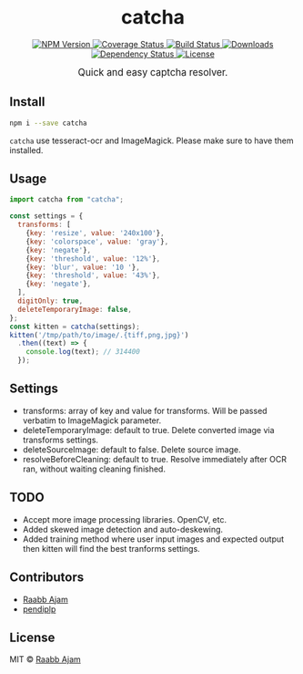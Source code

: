 <big><h1 align="center">catcha</h1></big>

<p align="center">
  <a href="https://npmjs.org/package/catcha">
    <img src="https://img.shields.io/npm/v/catcha.svg?style=flat-square"
         alt="NPM Version">
  </a>

  <a href="https://coveralls.io/r/raabbajam/catcha">
    <img src="https://img.shields.io/coveralls/raabbajam/catcha.svg?style=flat-square"
         alt="Coverage Status">
  </a>

  <a href="https://travis-ci.org/raabbajam/catcha">
    <img src="https://img.shields.io/travis/raabbajam/catcha.svg?style=flat-square"
         alt="Build Status">
  </a>

  <a href="https://npmjs.org/package/catcha">
    <img src="http://img.shields.io/npm/dm/catcha.svg?style=flat-square"
         alt="Downloads">
  </a>

  <a href="https://david-dm.org/raabbajam/catcha.svg">
    <img src="https://david-dm.org/raabbajam/catcha.svg?style=flat-square"
         alt="Dependency Status">
  </a>

  <a href="https://github.com/raabbajam/catcha/blob/master/LICENSE">
    <img src="https://img.shields.io/npm/l/catcha.svg?style=flat-square"
         alt="License">
  </a>
</p>

<p align="center"><big>
Quick and easy captcha resolver.
</big></p>


## Install

```sh
npm i --save catcha
```

`catcha` use tesseract-ocr and ImageMagick. Please make sure to have them installed.

## Usage

```js
import catcha from "catcha";

const settings = {
  transforms: [
    {key: 'resize', value: '240x100'},
    {key: 'colorspace', value: 'gray'},
    {key: 'negate'},
    {key: 'threshold', value: '12%'},
    {key: 'blur', value: '10 '},
    {key: 'threshold', value: '43%'},
    {key: 'negate'},
  ],
  digitOnly: true,
  deleteTemporaryImage: false,
};
const kitten = catcha(settings);
kitten('/tmp/path/to/image/.{tiff,png,jpg}')
  .then((text) => {
    console.log(text); // 314400
  });
```

## Settings

- transforms: array of key and value for transforms. Will be passed verbatim to ImageMagick parameter.
- deleteTemporaryImage: default to true. Delete converted image via transforms settings.
- deleteSourceImage: default to false. Delete source image.
- resolveBeforeCleaning: default to true. Resolve immediately after OCR ran, without waiting cleaning finished.

## TODO

- Accept more image processing libraries. OpenCV, etc.
- Added skewed image detection and auto-deskewing.
- Added training method where user input images and expected output then kitten will find the best tranforms settings.

## Contributors

- [Raabb Ajam](http://github.com/raabbajam)
- [pendiplp](https://github.com/pendiplp)

## License

MIT © [Raabb Ajam](http://github.com/raabbajam)

[npm-url]: https://npmjs.org/package/catcha
[npm-image]: https://img.shields.io/npm/v/catcha.svg?style=flat-square

[travis-url]: https://travis-ci.org/raabbajam/catcha
[travis-image]: https://img.shields.io/travis/raabbajam/catcha.svg?style=flat-square

[coveralls-url]: https://coveralls.io/r/raabbajam/catcha
[coveralls-image]: https://img.shields.io/coveralls/raabbajam/catcha.svg?style=flat-square

[depstat-url]: https://david-dm.org/raabbajam/catcha
[depstat-image]: https://david-dm.org/raabbajam/catcha.svg?style=flat-square

[download-badge]: http://img.shields.io/npm/dm/catcha.svg?style=flat-square
